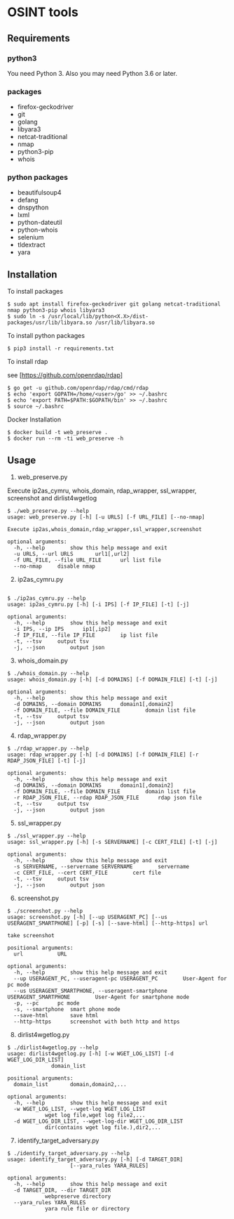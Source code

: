 # OSINT tools

## Requirements

### python3

You need Python 3.
Also you may need Python 3.6 or later.

### packages

* firefox-geckodriver
* git
* golang
* libyara3
* netcat-traditional
* nmap
* python3-pip
* whois

### python packages

* beautifulsoup4
* defang
* dnspython
* lxml
* python-dateutil
* python-whois
* selenium
* tldextract
* yara

## Installation

To install packages

```
$ sudo apt install firefox-geckodriver git golang netcat-traditional nmap python3-pip whois libyara3
$ sudo ln -s /usr/local/lib/python<X.X>/dist-packages/usr/lib/libyara.so /usr/lib/libyara.so
```

To install python packages

```
$ pip3 install -r requirements.txt
```

To install rdap

see [https://github.com/openrdap/rdap]

```
$ go get -u github.com/openrdap/rdap/cmd/rdap
$ echo 'export GOPATH=/home/<user>/go' >> ~/.bashrc
$ echo 'export PATH=$PATH:$GOPATH/bin' >> ~/.bashrc
$ source ~/.bashrc
```

Docker Installation

```
$ docker build -t web_preserve .
$ docker run --rm -ti web_preserve -h
```

## Usage

1. web_preserve.py

Execute ip2as_cymru, whois_domain, rdap_wrapper, ssl_wrapper, screenshot and dirlist4wgetlog

```
$ ./web_preserve.py --help
usage: web_preserve.py [-h] [-u URLS] [-f URL_FILE] [--no-nmap]

Execute ip2as,whois_domain,rdap_wrapper,ssl_wrapper,screenshot

optional arguments:
  -h, --help		show this help message and exit
  -u URLS, --url URLS		url1[,url2]
  -f URL_FILE, --file URL_FILE		url list file
  --no-nmap		disable nmap
```


2. ip2as_cymru.py

```

$ ./ip2as_cymru.py --help
usage: ip2as_cymru.py [-h] [-i IPS] [-f IP_FILE] [-t] [-j]

optional arguments:
  -h, --help		show this help message and exit
  -i IPS, --ip IPS		ip1[,ip2]
  -f IP_FILE, --file IP_FILE		ip list file
  -t, --tsv		output tsv
  -j, --json		output json
```


3. whois_domain.py

```
$ ./whois_domain.py --help
usage: whois_domain.py [-h] [-d DOMAINS] [-f DOMAIN_FILE] [-t] [-j]

optional arguments:
  -h, --help		show this help message and exit
  -d DOMAINS, --domain DOMAINS		domain1[,domain2]
  -f DOMAIN_FILE, --file DOMAIN_FILE		domain list file
  -t, --tsv		output tsv
  -j, --json		output json
```

4. rdap_wrapper.py

```
$ ./rdap_wrapper.py --help
usage: rdap_wrapper.py [-h] [-d DOMAINS] [-f DOMAIN_FILE] [-r RDAP_JSON_FILE] [-t] [-j]

optional arguments:
  -h, --help		show this help message and exit
  -d DOMAINS, --domain DOMAINS		domain1[,domain2]
  -f DOMAIN_FILE, --file DOMAIN_FILE		domain list file
  -r RDAP_JSON_FILE, --rdap RDAP_JSON_FILE		rdap json file
  -t, --tsv		output tsv
  -j, --json		output json
```

5. ssl_wrapper.py

```
$ ./ssl_wrapper.py --help
usage: ssl_wrapper.py [-h] [-s SERVERNAME] [-c CERT_FILE] [-t] [-j]

optional arguments:
  -h, --help		show this help message and exit
  -s SERVERNAME, --servername SERVERNAME		servername
  -c CERT_FILE, --cert CERT_FILE		cert file
  -t, --tsv		output tsv
  -j, --json		output json
```

6. screenshot.py

```
$ ./screenshot.py --help
usage: screenshot.py [-h] [--up USERAGENT_PC] [--us USERAGENT_SMARTPHONE] [-p] [-s] [--save-html] [--http-https] url

take screenshot

positional arguments:
  url			URL

optional arguments:
  -h, --help		show this help message and exit
  --up USERAGENT_PC, --useragent-pc USERAGENT_PC		User-Agent for pc mode
  --us USERAGENT_SMARTPHONE, --useragent-smartphone USERAGENT_SMARTPHONE		User-Agent for smartphone mode
  -p, --pc		pc mode
  -s, --smartphone	smart phone mode
  --save-html		save html
  --http-https		screenshot with both http and https
```

8. dirlist4wgetlog.py

```
$ ./dirlist4wgetlog.py --help
usage: dirlist4wgetlog.py [-h] [-w WGET_LOG_LIST] [-d WGET_LOG_DIR_LIST]
			  domain_list

positional arguments:
  domain_list		domain,domain2,...

optional arguments:
  -h, --help		show this help message and exit
  -w WGET_LOG_LIST, --wget-log WGET_LOG_LIST
			wget log file,wget log file2,...
  -d WGET_LOG_DIR_LIST, --wget-log-dir WGET_LOG_DIR_LIST
			dir(contains wget log file.),dir2,...
```

7. identify_target_adversary.py

```
$ ./identify_target_adversary.py --help
usage: identify_target_adversary.py [-h] [-d TARGET_DIR]
				    [--yara_rules YARA_RULES]

optional arguments:
  -h, --help		show this help message and exit
  -d TARGET_DIR, --dir TARGET_DIR
			webpreserve directory
  --yara_rules YARA_RULES
			yara rule file or directory
```
